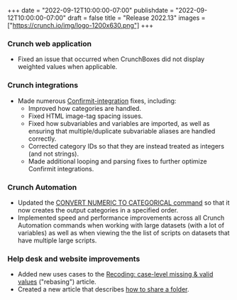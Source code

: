 +++
date = "2022-09-12T10:00:00-07:00"
publishdate = "2022-09-12T10:00:00-07:00"
draft = false
title = "Release 2022.13"
images = ["https://crunch.io/img/logo-1200x630.png"]
+++

### Crunch web application

- Fixed an issue that occurred when CrunchBoxes did not display weighted values when applicable.

### Crunch integrations

- Made numerous  [Confirmit-integration](https://help.crunch.io/hc/en-us/articles/360060784772-How-to-import-from-Confirmit-into-Crunch) fixes, including:
    - Improved how categories are handled.
    - Fixed HTML image-tag spacing issues.
    - Fixed how subvariables and variables are imported, as well as ensuring that multiple/duplicate subvariable aliases are handled correctly.
    - Corrected category IDs so that they are instead treated as integers (and not strings).
    - Made additional looping and parsing fixes to further optimize Confirmit integrations.

### Crunch Automation

- Updated the [CONVERT NUMERIC TO CATEGORICAL command](https://help.crunch.io/hc/en-us/articles/360047136371-CREATE-CONVERT-command) so that it now creates the output categories in a specified order.
- Implemented speed and performance improvements across all Crunch Automation commands when working with large datasets (with a lot of variables) as well as when viewing the the list of scripts on datasets that have multiple large scripts.

### Help desk and website improvements

- Added new uses cases to the [Recoding: case-level missing & valid values](https://help.crunch.io/hc/en-us/articles/360045984071-Recoding-case-level-missing-valid-values-rebasing-) ("rebasing") article.
- Created a new article that describes [how to share a folder](https://help.crunch.io/hc/en-us/articles/8778243127565-Folder-sharing).

